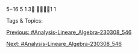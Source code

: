 5−16
5
1 3
1
1

   Tags & Topics:
   

[Previous: #Analysis-Lineare_Algebra-230308_546](Analysis-Lineare_Algebra-230308_546.md)

[Next: #Analysis-Lineare_Algebra-230308_546](Analysis-Lineare_Algebra-230308_546.md)